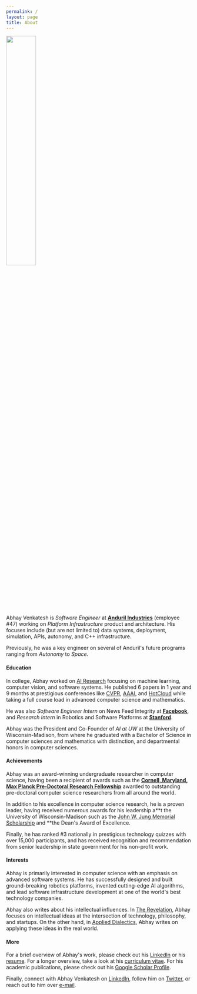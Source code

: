 ```yaml
---
permalink: /
layout: page
title: About
---
```


<img src="{% link /assets/imgs/avatar.png %}" width="40%">

Abhay Venkatesh is _Software Engineer_ at **[Anduril Industries](https://anduril.com/)** (employee #47) working on _Platform Infrastructure_ product and architecture. His focuses include (but are not limited to) data systems, deployment, simulation, APIs, autonomy, and C++ infrastructure.

Previously, he was a key engineer on several of Anduril's future programs ranging from _Autonomy_ to _Space_.

#### Education

In college, Abhay worked on [AI Research](https://scholar.google.com/citations?user=Inp7zBgAAAAJ&hl=en) focusing on machine learning, computer vision, and software systems. He published 6 papers in 1 year and 9 months at prestigious conferences like [CVPR](http://cvpr2021.thecvf.com/), [AAAI](https://www.aaai.org/), and [HotCloud](https://www.usenix.org/conferences/byname/1) while taking a full course load in advanced computer science and mathematics.

He was also _Software Engineer Intern_ on News Feed Integrity at **[Facebook](https://engineering.fb.com/)**, and _Research Intern_ in Robotics and Software Platforms at **[Stanford](https://www.stanford.edu/)**. 

Abhay was the President and Co-Founder of _AI at UW_ at the University of Wisconsin-Madison, from where he graduated with a Bachelor of Science in computer sciences and mathematics with distinction, and departmental honors in computer sciences.

#### Achievements

Abhay was an award-winning undergraduate researcher in computer science, having been a recipient of awards such as the **[Cornell, Maryland, Max Planck Pre-Doctoral Research Fellowship](https://cmmrs.mpi-sws.org/)** awarded to outstanding pre-doctoral computer science researchers from all around the world. 

In addition to his excellence in computer science research, he is a proven leader, having received numerous awards for his leadership a**t the University of Wisconsin-Madison such as the [John W. Jung Memorial Scholarship](http://www.allcampusparty.org/jwj) and **the Dean's Award of Excellence. 

Finally, he has ranked #3 nationally in prestigious technology quizzes with over 15,000 participants, and has received recognition and recommendation from senior leadership in state government for his non-profit work.

#### Interests

Abhay is primarily interested in computer science with an emphasis on advanced software systems. He has successfully designed and built ground-breaking robotics platforms, invented cutting-edge AI algorithms, and lead software infrastructure development at one of the world's best technology companies. 

Abhay also writes about his intellectual influences. In [The Revelation](https://abhayvenkatesh.substack.com/), Abhay focuses on intellectual ideas at the intersection of technology, philosophy, and startups. On the other hand, in [Applied Dialectics](https://applieddialectics.substack.com/), Abhay writes on applying these ideas in the real world.

#### More

For a brief overview of Abhay's work, please check out his [LinkedIn](https://www.linkedin.com/in/abhayvenkatesh/) or his [resume](https://drive.google.com/file/d/1ehrK2DrlO35xQ7iKr0jPd4_4EgO5f46B/view?usp=sharing). For a longer overview, take a look at his [curriculum vitae](https://docs.google.com/document/d/1p9MDl0Oak5kGTCWW7I_WpRStbq96G1eCIqr4ctI3E_g/edit?usp=sharing). For his
academic publications, please check out his [Google Scholar Profile](https://scholar.google.com/citations?user=Inp7zBgAAAAJ&hl=en). 

Finally, connect with Abhay Venkatesh on [LinkedIn](https://www.linkedin.com/in/abhayvenkatesh/), follow him on [Twitter](https://twitter.com/AbhayVenkatesh1),
or reach out to him over [e-mail](mailto:abhay.venkatesh@gmail.com).

